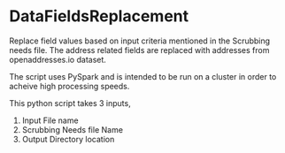 # DataFieldsReplacement
Replace field values based on input criteria mentioned in the Scrubbing needs file. The address related fields are replaced with addresses from openaddresses.io dataset.

The script uses PySpark and is intended to be run on a cluster in order to acheive high processing speeds. 

This python script takes 3 inputs,

1. Input File name
2. Scrubbing Needs file Name
3. Output Directory location
